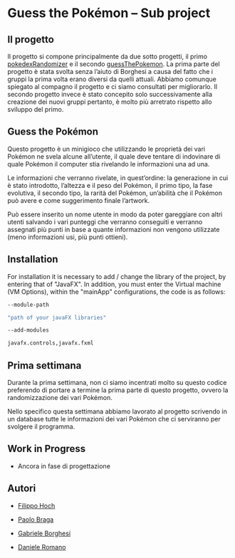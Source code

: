 # Guess the Pokémon – Sub project 

## Il progetto 

Il progetto si compone principalmente da due sotto progetti, il primo [pokedexRandomizer](https://github.com/FilippoHoch/pokedexRandomizer)  e il secondo [guessThePokemon](https://github.com/FilippoHoch/guessThePokemon). La prima parte del progetto è stata svolta senza l’aiuto di Borghesi a causa del fatto che i gruppi la prima volta erano diversi da quelli attuali. Abbiamo comunque spiegato al compagno il progetto e ci siamo consultati per migliorarlo. Il secondo progetto invece è stato concepito solo successivamente alla creazione dei nuovi gruppi pertanto, è molto più arretrato rispetto allo sviluppo del primo. 

## Guess the Pokémon 

Questo progetto è un minigioco che utilizzando le proprietà dei vari Pokémon ne svela alcune all’utente, il quale deve tentare di indovinare di quale Pokémon il computer stia rivelando le informazioni una ad una. 

Le informazioni che verranno rivelate, in quest’ordine: la generazione in cui è stato introdotto, l’altezza e il peso del Pokémon, il primo tipo, la fase evolutiva, il secondo tipo, la rarità del Pokémon, un’abilità che il Pokémon può avere e come suggerimento finale l’artwork. 

Può essere inserito un nome utente in modo da poter gareggiare con altri utenti salvando i vari punteggi che verranno conseguiti e verranno assegnati più punti in base a quante informazioni non vengono utilizzate (meno informazioni usi, più punti ottieni). 

## Installation 

For installation it is necessary to add / change the library of the project, by entering that of "JavaFX".  In addition, you must enter the Virtual machine (VM Options), within the "mainApp" configurations, the code is as follows: 
```bash
--module-path 

"path of your javaFX libraries" 

--add-modules 

javafx.controls,javafx.fxml 
```

## Prima settimana 

Durante la prima settimana, non ci siamo incentrati molto su questo codice preferendo di portare a termine la prima parte di questo progetto, ovvero la randomizzazione dei vari Pokémon. 

Nello specifico questa settimana abbiamo lavorato al progetto scrivendo in un database tutte le informazioni dei vari Pokémon che ci serviranno per svolgere il programma. 

## Work in Progress 

- Ancora in fase di progettazione 

## Autori 

- [Filippo Hoch](https://github.com/FilippoHoch) 

- [Paolo Braga](https://github.com/PaoloBraga) 

- [Gabriele Borghesi](https://github.com/Gabry-EXE) 

- [Daniele Romano](https://github.com/ROMA030) 
